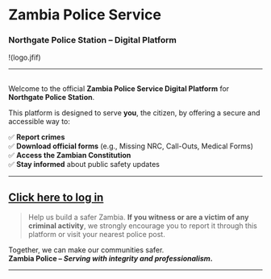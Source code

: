 #  Zambia Police Service  
### **Northgate Police Station – Digital Platform**

!(logo.jfif)

---

## 

Welcome to the official **Zambia Police Service Digital Platform** for **Northgate Police Station**.

This platform is designed to serve **you**, the citizen, by offering a secure and accessible way to:

✅ **Report crimes**  
✅ **Download official forms** (e.g., Missing NRC, Call-Outs, Medical Forms)  
✅ **Access the Zambian Constitution**  
✅ **Stay informed** about public safety updates

---

## [Click here to log in](login.html)

> Help us build a safer Zambia. **If you witness or are a victim of any criminal activity**, we strongly encourage you to report it through this platform or visit your nearest police post.

Together, we can make our communities safer.  
**Zambia Police – *Serving with integrity and professionalism*.**

---
